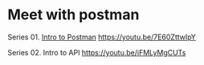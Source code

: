 # Meet with postman

Series 01. [Intro to Postman](series01.md)
https://youtu.be/7E60ZttwIpY

Series 02. Intro to API
https://youtu.be/iFMLyMgCUTs